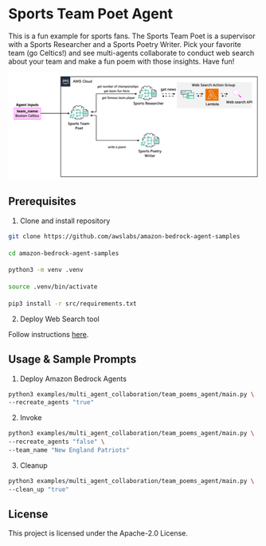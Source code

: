 # Sports Team Poet Agent

This is a fun example for sports fans. The Sports Team Poet is a supervisor with a Sports Researcher and a Sports Poetry Writer. Pick your favorite team (go Celtics!) and see multi-agents collaborate to conduct web search about your team and make a fun poem with those insights. Have fun!

![architecture](./architecture.png)


## Prerequisites

1. Clone and install repository

```bash
git clone https://github.com/awslabs/amazon-bedrock-agent-samples

cd amazon-bedrock-agent-samples

python3 -m venv .venv

source .venv/bin/activate

pip3 install -r src/requirements.txt
```

2. Deploy Web Search tool

Follow instructions [here](/src/shared/web_search/).

## Usage & Sample Prompts

1. Deploy Amazon Bedrock Agents

```bash
python3 examples/multi_agent_collaboration/team_poems_agent/main.py \
--recreate_agents "true"
```

2. Invoke

```bash
python3 examples/multi_agent_collaboration/team_poems_agent/main.py \
--recreate_agents "false" \
--team_name "New England Patriots"
```

3. Cleanup

```bash
python3 examples/multi_agent_collaboration/team_poems_agent/main.py \
--clean_up "true"
```

## License

This project is licensed under the Apache-2.0 License.